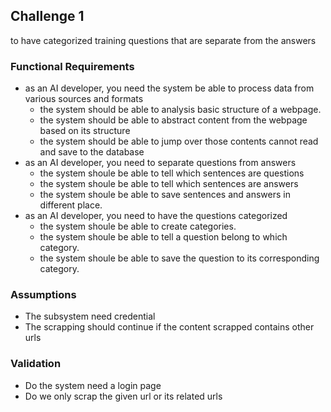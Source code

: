 ## Challenge 1
to have categorized training questions that are separate from the answers

### Functional Requirements
- as an AI developer, you need the system be able to process data from various sources and formats
  + the system should be able to analysis basic structure of a webpage.
  + the system should be able to abstract content from the webpage based on its structure
  + the system should be able to jump over those contents cannot read and save to the database
- as an AI developer, you need to separate questions from answers
  + the system shoule be able to tell which sentences are questions
  + the system shoule be able to tell which sentences are answers
  + the system shoule be able to save sentences and answers in different place.
- as an AI developer, you need to have the questions categorized
  + the system shoule be able to create categories.
  + the system shoule be able to tell a question belong to which category.
  + the system shoule be able to save the question to its corresponding category.

### Assumptions
- The subsystem need credential
- The scrapping should continue if the content scrapped contains other urls
### Validation
- Do the system need a login page
- Do we only scrap the given url or its related urls
